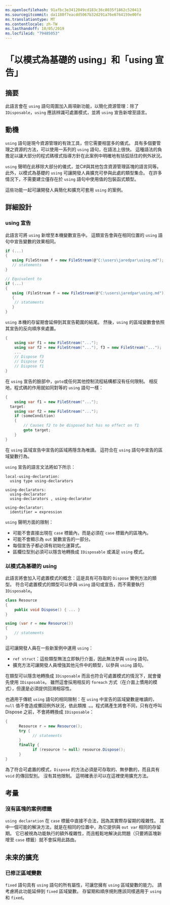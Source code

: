 ```yaml
---
ms.openlocfilehash: 91afbc3e3412049cd183c36c8035f1862c520413
ms.sourcegitcommit: da1180f7eacdd5067b32d291a76e6764159e00fe
ms.translationtype: MT
ms.contentlocale: zh-TW
ms.lasthandoff: 10/05/2019
ms.locfileid: "79485053"
---
```

# <a name="pattern-based-using-and-using-declarations"></a>「以模式為基礎的 using」和「using 宣告」

## <a name="summary"></a>摘要

此語言會在 `using` 語句周圍加入兩項新功能，以簡化資源管理：除了 `IDisposable`，`using` 應該辨識可處置模式，並將 `using` 宣告新增至語言。

## <a name="motivation"></a>動機

`using` 語句是現今資源管理的有效工具，但它需要相當多的儀式。 具有多個要管理之資源的方法，可以使用一系列的 `using` 語句，在語法上很快。 這種語法的負擔足以讓大部分的程式碼樣式指導方針在此案例中明確地有括弧括住的例外狀況。 

`using` 聲明在此移除大部分的儀式，並C#與其他包含資源管理區塊的語言同等。 此外，以模式為基礎的 `using` 可讓開發人員擴充可參與此處的類型集合。 在許多情況下，不需要建立僅存在於 `using` 語句中使用值的包裝函式類型。 

這些功能一起可讓開發人員簡化和擴充可套用 `using` 的案例。

## <a name="detailed-design"></a>詳細設計 

### <a name="using-declaration"></a>using 宣告

此語言可將 `using` 新增至本機變數宣告中。 這類宣告會與在相同位置的 `using` 語句中宣告變數的效果相同。

```csharp
if (...) 
{ 
   using FileStream f = new FileStream(@"C:\users\jaredpar\using.md");
   // statements
}

// Equivalent to 
if (...) 
{ 
   using (FileStream f = new FileStream(@"C:\users\jaredpar\using.md")) 
   {
    // statements
   }
}
```

`using` 本機的存留期會延伸到其宣告範圍的結尾。 然後，`using` 的區域變數會依照其宣告的反向順序來處置。 

```csharp
{ 
    using var f1 = new FileStream("...");
    using var f2 = new FileStream("..."), f3 = new FileStream("...");
    ...
    // Dispose f3
    // Dispose f2 
    // Dispose f1
}
```

在 `using` 宣告的臉部中，`goto`或任何其他控制流程結構都沒有任何限制。 相反地，程式碼的作用就如同對等的 `using` 語句一樣：

```csharp
{
    using var f1 = new FileStream("...");
  target:
    using var f2 = new FileStream("...");
    if (someCondition) 
    {
        // Causes f2 to be disposed but has no effect on f1
        goto target;
    }
}
```

在 `using` 區域宣告中宣告的區域將隱含為唯讀。 這符合在 `using` 語句中宣告的區域變數行為。 

`using` 宣告的語言文法將如下所示：

```antlr
local-using-declaration:
  using type using-declarators

using-declarators:
  using-declarator
  using-declarators , using-declarator
  
using-declarator:
  identifier = expression
```

`using` 聲明方面的限制：

- 可能不會直接出現在 `case` 標籤內，而是必須在 `case` 標籤內的區塊內。
- 可能不會顯示為 `out` 變數宣告的一部分。 
- 每個宣告子都必須有初始化運算式。
- 區欄位型別必須可以隱含地轉換成 `IDisposable` 或滿足 `using` 模式。

### <a name="pattern-based-using"></a>以模式為基礎的 using

此語言將會加入可處置模式的概念：這是具有可存取的 `Dispose` 實例方法的類型。 符合可處置模式的類型可以參與 `using` 語句或宣告，而不需要執行 `IDisposable`。 

```csharp
class Resource
{ 
    public void Dispose() { ... }
}

using (var r = new Resource())
{
    // statements
}
```

這可讓開發人員在一些新案例中運用 `using`：

- `ref struct`：這些類型無法立即執行介面，因此無法參與 `using` 語句。
- 擴充方法可讓開發人員增強其他元件中的類型，以參與 `using` 語句。

在類型可以隱含地轉換成 `IDisposable` 而且也符合可處置模式的情況下，就會優先使用 `IDisposable`。 雖然這會採用相反的 `foreach` 方式（在介面上慣用的模式），但還是必須提供回溯相容性。

也適用于傳統 `using` 語句的相同限制：在 `using` 中宣告的區域變數是唯讀的，`null` 值不會造成擲回例外狀況，依此類推 .。。程式碼產生將會不同，只有在呼叫 Dispose 之前，不會將轉換成 `IDisposable`：

```csharp
{
      Resource r = new Resource();
      try {
            // statements
      }
      finally {
            if (resource != null) resource.Dispose();
      }
}
```

為了符合可處置的模式，`Dispose` 的方法必須是可存取的、無參數的，而且具有 `void` 的傳回型別。 沒有其他限制。 這明確表示可以在這裡使用擴充方法。

## <a name="considerations"></a>考量

### <a name="case-labels-without-blocks"></a>沒有區塊的案例標籤

`using declaration` 在 `case` 標籤中直接不合法，因為其實際存留期的複雜性。 其中一個可能的解決方法，就是在相同的位置中，為它提供與 `out var` 相同的存留期。 它已被視為功能執行的額外複雜性，而且輕鬆地解決此問題（只要將區塊新增至 `case` 標籤）就不會採用此路由。

## <a name="future-expansions"></a>未來的擴充

### <a name="fixed-locals"></a>已修正區域變數

`fixed` 語句具有 `using` 語句的所有屬性，可讓您擁有 `using` 區域變數的能力。 請考慮將此功能延伸到 `fixed` 區域變數。 存留期和順序規則應該同樣適用于 `using` 和 `fixed`。
